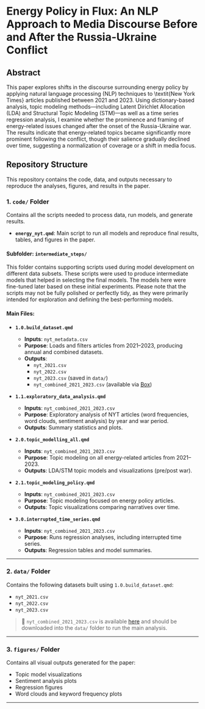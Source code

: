 # Energy Policy in Flux: An NLP Approach to Media Discourse Before and After the Russia-Ukraine Conflict

## Abstract  
This paper explores shifts in the discourse surrounding energy policy by applying natural language processing (NLP) techniques to \textit{New York Times} articles published between 2021 and 2023. Using dictionary-based analysis, topic modeling methods—including Latent Dirichlet Allocation (LDA) and Structural Topic Modeling (STM)—as well as a time series regression analysis, I examine whether the prominence and framing of energy-related issues changed after the onset of the Russia-Ukraine war. The results indicate that energy-related topics became significantly more prominent following the conflict, though their salience gradually declined over time, suggesting a normalization of coverage or a shift in media focus.

## Repository Structure

This repository contains the code, data, and outputs necessary to reproduce the analyses, figures, and results in the paper.

### 1. `code/` Folder

Contains all the scripts needed to process data, run models, and generate results.

- **`energy_nyt.qmd`**: Main script to run all models and reproduce final results, tables, and figures in the paper.

#### Subfolder: `intermediate_steps/`

This folder contains supporting scripts used during model development on different data subsets.
These scripts were used to produce intermediate models that helped in selecting the final models.
The models here were fine-tuned later based on these initial experiments.
Please note that the scripts may not be fully polished or perfectly tidy, as they were primarily intended for exploration and defining the best-performing models.

#### Main Files:

- **`1.0.build_dataset.qmd`**
  - **Inputs**: `nyt_metadata.csv`
  - **Purpose**: Loads and filters articles from 2021–2023, producing annual and combined datasets.
  - **Outputs**:
    - `nyt_2021.csv`
    - `nyt_2022.csv`
    - `nyt_2023.csv` (saved in `data/`)
    - `nyt_combined_2021_2023.csv` (available via [Box](https://georgetown.app.box.com/folder/317619628250))

- **`1.1.exploratory_data_analysis.qmd`**
  - **Inputs**: `nyt_combined_2021_2023.csv`
  - **Purpose**: Exploratory analysis of NYT articles (word frequencies, word clouds, sentiment analysis) by year and war period.
  - **Outputs**: Summary statistics and plots.

- **`2.0.topic_modelling_all.qmd`**
  - **Inputs**: `nyt_combined_2021_2023.csv`
  - **Purpose**: Topic modeling on all energy-related articles from 2021–2023.
  - **Outputs**: LDA/STM topic models and visualizations (pre/post war).

- **`2.1.topic_modeling_policy.qmd`**
  - **Inputs**: `nyt_combined_2021_2023.csv`
  - **Purpose**: Topic modeling focused on energy policy articles.
  - **Outputs**: Topic visualizations comparing narratives over time.

- **`3.0.interrupted_time_series.qmd`**
  - **Inputs**: `nyt_combined_2021_2023.csv`
  - **Purpose**: Runs regression analyses, including interrupted time series.
  - **Outputs**: Regression tables and model summaries.

---

### 2. `data/` Folder

Contains the following datasets built using `1.0.build_dataset.qmd`:

- `nyt_2021.csv`  
- `nyt_2022.csv`  
- `nyt_2023.csv`  

> 🔗 `nyt_combined_2021_2023.csv` is available [here](https://georgetown.app.box.com/folder/317619628250) and should be downloaded into the `data/` folder to run the main analysis.

---

### 3. `figures/` Folder

Contains all visual outputs generated for the paper:

- Topic model visualizations  
- Sentiment analysis plots  
- Regression figures  
- Word clouds and keyword frequency plots  

---


